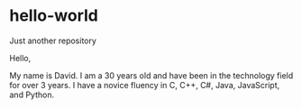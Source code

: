 # hello-world
Just another repository

Hello,

My name is David. I am a 30 years old and have been in the technology field for over 3 years. I have a novice fluency in C, C++, C#, Java, JavaScript, and Python.
